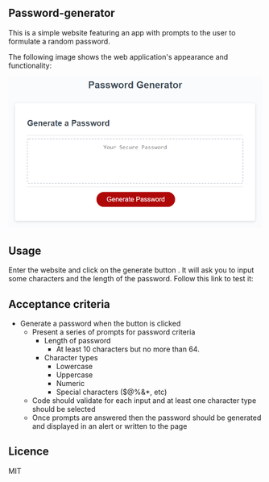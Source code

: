 ## Password-generator

This is a simple website featuring an app with prompts to the user to formulate a random password.


The following image shows the web application's appearance and functionality:

![password generator demo](./assets/05-javascript-challenge-demo.png)

## Usage

Enter the website and click on the generate button .
It will ask you to input some characters and the length of the password.
Follow this link to test it:


## Acceptance criteria

* Generate a password when the button is clicked
  * Present a series of prompts for password criteria
    * Length of password
      * At least 10 characters but no more than 64.
    * Character types
      * Lowercase
      * Uppercase
      * Numeric
      * Special characters ($@%&*, etc)
  * Code should validate for each input and at least one character type should be selected
  * Once prompts are answered then the password should be generated and displayed in an alert or written to the page

## Licence
MIT
